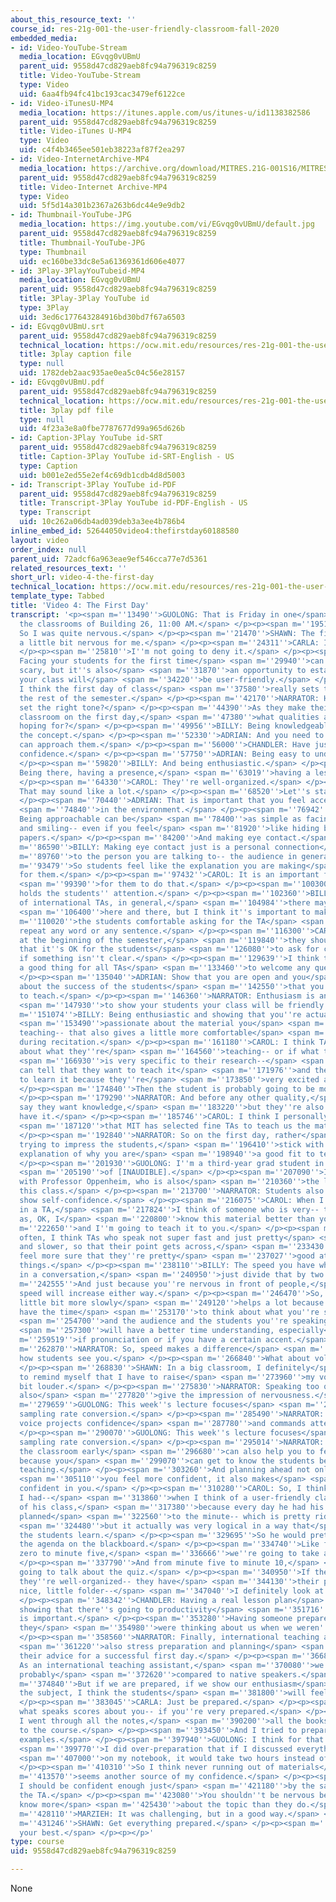 ```yaml
---
about_this_resource_text: ''
course_id: res-21g-001-the-user-friendly-classroom-fall-2020
embedded_media:
- id: Video-YouTube-Stream
  media_location: EGvqg0vUBmU
  parent_uid: 9558d47cd829aeb8fc94a796319c8259
  title: Video-YouTube-Stream
  type: Video
  uid: 6aa4fb94fc41bc193cac3479ef6122ce
- id: Video-iTunesU-MP4
  media_location: https://itunes.apple.com/us/itunes-u/id1138382586
  parent_uid: 9558d47cd829aeb8fc94a796319c8259
  title: Video-iTunes U-MP4
  type: Video
  uid: c4f4b3465ee501eb38223af87f2ea297
- id: Video-InternetArchive-MP4
  media_location: https://archive.org/download/MITRES.21G-001S16/MITRES21G_001S16_FirstDay_300k.mp4
  parent_uid: 9558d47cd829aeb8fc94a796319c8259
  title: Video-Internet Archive-MP4
  type: Video
  uid: 5f5d14a301b2367a263b6dc44e9e9db2
- id: Thumbnail-YouTube-JPG
  media_location: https://img.youtube.com/vi/EGvqg0vUBmU/default.jpg
  parent_uid: 9558d47cd829aeb8fc94a796319c8259
  title: Thumbnail-YouTube-JPG
  type: Thumbnail
  uid: ec160be33dc8e5a61369361d606e4077
- id: 3Play-3PlayYouTubeid-MP4
  media_location: EGvqg0vUBmU
  parent_uid: 9558d47cd829aeb8fc94a796319c8259
  title: 3Play-3Play YouTube id
  type: 3Play
  uid: 3ed6c177643284916bd30bd7f67a6503
- id: EGvqg0vUBmU.srt
  parent_uid: 9558d47cd829aeb8fc94a796319c8259
  technical_location: https://ocw.mit.edu/resources/res-21g-001-the-user-friendly-classroom-fall-2020/videos/video-4-the-first-day/EGvqg0vUBmU.srt
  title: 3play caption file
  type: null
  uid: 1782deb2aac935ae0ea5c04c56e28157
- id: EGvqg0vUBmU.pdf
  parent_uid: 9558d47cd829aeb8fc94a796319c8259
  technical_location: https://ocw.mit.edu/resources/res-21g-001-the-user-friendly-classroom-fall-2020/videos/video-4-the-first-day/EGvqg0vUBmU.pdf
  title: 3play pdf file
  type: null
  uid: 4f23a3e8a0fbe7787677d99a965d626b
- id: Caption-3Play YouTube id-SRT
  parent_uid: 9558d47cd829aeb8fc94a796319c8259
  title: Caption-3Play YouTube id-SRT-English - US
  type: Caption
  uid: b001e2ed55e2ef4c69db1cdb4d8d5003
- id: Transcript-3Play YouTube id-PDF
  parent_uid: 9558d47cd829aeb8fc94a796319c8259
  title: Transcript-3Play YouTube id-PDF-English - US
  type: Transcript
  uid: 10c262a06db4ad039deb3a3ee4b786b4
inline_embed_id: 52644050video4:thefirstday60188580
layout: video
order_index: null
parent_uid: 72adcf6a963eae9ef546cca77e7d5361
related_resources_text: ''
short_url: video-4-the-first-day
technical_location: https://ocw.mit.edu/resources/res-21g-001-the-user-friendly-classroom-fall-2020/videos/video-4-the-first-day
template_type: Tabbed
title: 'Video 4: The First Day'
transcript: '<p><span m=''13490''>GUOLONG: That is Friday in one</span> <span m=''15801''>of
  the classrooms of Building 26, 11:00 AM.</span> </p><p><span m=''19512''>MARZIEH:
  So I was quite nervous.</span> </p><p><span m=''21470''>SHAWN: The first day is
  a little bit nervous for me.</span> </p><p><span m=''24311''>CARLA: I was nervous.</span>
  </p><p><span m=''25810''>I''m not going to deny it.</span> </p><p><span m=''27899''>NARRATOR:
  Facing your students for the first time</span> <span m=''29940''>can be a little
  scary, but it''s also</span> <span m=''31870''>an opportunity to establish that
  your class will</span> <span m=''34220''>be user-friendly.</span> </p><p><span m=''35890''>BILLY:
  I think the first day of class</span> <span m=''37580''>really sets the tone for
  the rest of the semester.</span> </p><p><span m=''42170''>NARRATOR: How can you
  set the right tone?</span> </p><p><span m=''44390''>As they make their way to your
  classroom on the first day,</span> <span m=''47380''>what qualities are your students
  hoping for?</span> </p><p><span m=''49956''>BILLY: Being knowledgeable and understanding
  the concept.</span> </p><p><span m=''52330''>ADRIAN: And you need to feel that you
  can approach them.</span> </p><p><span m=''56000''>CHANDLER: Have just an air of
  confidence.</span> </p><p><span m=''57750''>ADRIAN: Being easy to understand.</span>
  </p><p><span m=''59820''>BILLY: And being enthusiastic.</span> </p><p><span m=''61311''>CHANDLER:
  Being there, having a presence,</span> <span m=''63019''>having a lesson plan ready.</span>
  </p><p><span m=''64330''>CAROL: They''re well-organized.</span> </p><p><span m=''66780''>NARRATOR:
  That may sound like a lot.</span> </p><p><span m=''68520''>Let''s start with approachability.</span>
  </p><p><span m=''70440''>ADRIAN: That is important that you feel accepted and welcomed</span>
  <span m=''74840''>in the environment.</span> </p><p><span m=''76942''>NARRATOR:
  Being approachable can be</span> <span m=''78400''>as simple as facing the class
  and smiling-- even if you feel</span> <span m=''81920''>like hiding behind your
  papers.</span> </p><p><span m=''84200''>And making eye contact.</span> </p><p><span
  m=''86590''>BILLY: Making eye contact just is a personal connection</span> <span
  m=''89760''>to the person you are talking to-- the audience in general.</span> </p><p><span
  m=''93479''>So students feel like the explanation you are making</span> <span m=''96710''>is
  for them.</span> </p><p><span m=''97432''>CAROL: It is an important form of communication</span>
  <span m=''99390''>for them to do that.</span> </p><p><span m=''100300''>It definitely
  holds the students'' attention.</span> </p><p><span m=''102360''>BILLY: In terms
  of international TAs, in general,</span> <span m=''104984''>there may be some misunderstanding</span>
  <span m=''106400''>here and there, but I think it''s important to make</span> <span
  m=''110020''>the students comfortable asking for the TA</span> <span m=''114270''>to
  repeat any word or any sentence.</span> </p><p><span m=''116300''>CAROL: I think
  at the beginning of the semester,</span> <span m=''119840''>they should maybe say
  that it''s OK for the students</span> <span m=''126080''>to ask for clarifications
  if something isn''t clear.</span> </p><p><span m=''129639''>I think that''s generally
  a good thing for all TAs</span> <span m=''133460''>to welcome any questions.</span>
  </p><p><span m=''135040''>ADRIAN: Show that you are open and you</span> <span m=''139010''>care
  about the success of the students</span> <span m=''142550''>that you are trying
  to teach.</span> </p><p><span m=''146360''>NARRATOR: Enthusiasm is another way</span>
  <span m=''147930''>to show your students your class will be friendly.</span> </p><p><span
  m=''151074''>BILLY: Being enthusiastic and showing that you''re actually</span>
  <span m=''153490''>passionate about the material you</span> <span m=''154865''>are
  teaching-- that also gives a little more comfortable</span> <span m=''159730''>atmosphere
  during recitation.</span> </p><p><span m=''161180''>CAROL: I think TAs who are excited
  about what they''re</span> <span m=''164560''>teaching-- or if what they''re teaching</span>
  <span m=''166930''>is very specific to their research--</span> <span m=''169440''>you
  can tell that they want to teach it</span> <span m=''171976''>and they want you
  to learn it because they''re</span> <span m=''173850''>very excited about it.</span>
  </p><p><span m=''174840''>Then the student is probably going to be more engaged.</span>
  </p><p><span m=''179290''>NARRATOR: And before any other quality,</span> <span m=''180970''>students
  say they want knowledge,</span> <span m=''183220''>but they''re also confident you''ll
  have it.</span> </p><p><span m=''185746''>CAROL: I think I personally trust</span>
  <span m=''187120''>that MIT has selected fine TAs to teach us the material.</span>
  </p><p><span m=''192840''>NARRATOR: So on the first day, rather</span> <span m=''194420''>than
  trying to impress the students,</span> <span m=''196410''>stick with the simple
  explanation of why you are</span> <span m=''198940''>a good fit to teach the class.</span>
  </p><p><span m=''201930''>GUOLONG: I''m a third-year grad student in the department</span>
  <span m=''205190''>of [INAUDIBLE].</span> </p><p><span m=''207090''>I''m working
  with Professor Oppenheim, who is also</span> <span m=''210360''>the lecturer of
  this class.</span> </p><p><span m=''213700''>NARRATOR: Students also want TAs to
  show self-confidence.</span> </p><p><span m=''216075''>CAROL: When I think of confidence
  in a TA,</span> <span m=''217824''>I think of someone who is very-- they come off
  as, OK, I</span> <span m=''220800''>know this material better than you,</span> <span
  m=''222650''>and I''m going to teach it to you.</span> </p><p><span m=''224090''>So
  often, I think TAs who speak not super fast and just pretty</span> <span m=''230040''>articulate
  and slower, so that their point gets across,</span> <span m=''233430''>usually I
  feel more sure that they''re pretty</span> <span m=''237027''>good at explaining
  things.</span> </p><p><span m=''238110''>BILLY: The speed you have when you talk
  in a conversation,</span> <span m=''240950''>just divide that by two.</span> </p><p><span
  m=''242555''>And just because you''re nervous in front of people,</span> <span m=''244680''>the
  speed will increase either way.</span> </p><p><span m=''246470''>So, speaking a
  little bit more slowly</span> <span m=''249120''>helps a lot because you can also
  have the time</span> <span m=''253170''>to think about what you''re saying,</span>
  <span m=''254700''>and the audience and the students you''re speaking to</span>
  <span m=''257300''>will have a better time understanding, especially</span> <span
  m=''259519''>if pronunciation or if you have a certain accent.</span> </p><p><span
  m=''262870''>NARRATOR: So, speed makes a difference</span> <span m=''264700''>in
  how students see you.</span> </p><p><span m=''266840''>What about volume?</span>
  </p><p><span m=''268830''>SHAWN: In a big classroom, I definitely</span> <span m=''271220''>have
  to remind myself that I have to raise</span> <span m=''273960''>my voice a little
  bit louder.</span> </p><p><span m=''275830''>NARRATOR: Speaking too quietly can
  also</span> <span m=''277820''>give the impression of nervousness.</span> </p><p><span
  m=''279659''>GUOLONG: This week''s lecture focuses</span> <span m=''281430''>on
  sampling rate conversion.</span> </p><p><span m=''285490''>NARRATOR: A stronger
  voice projects confidence</span> <span m=''287780''>and commands attention.</span>
  </p><p><span m=''290070''>GUOLONG: This week''s lecture focuses</span> <span m=''291850''>on
  sampling rate conversion.</span> </p><p><span m=''295014''>NARRATOR: Getting to
  the classroom early</span> <span m=''296680''>can also help you to feel more confident,
  because you</span> <span m=''299070''>can get to know the students before you start
  teaching.</span> </p><p><span m=''303260''>And planning ahead not only makes</span>
  <span m=''305110''>you feel more confident, it also makes</span> <span m=''307640''>students
  confident in you.</span> </p><p><span m=''310280''>CAROL: So, I think one TA that
  I had--</span> <span m=''313860''>when I think of a user-friendly class, I think
  of his class,</span> <span m=''317380''>because every day he had his recitation
  planned</span> <span m=''322560''>to the minute-- which is pretty ridiculous--</span>
  <span m=''324480''>but it actually was very logical in a way that</span> <span m=''328612''>helped
  the students learn.</span> </p><p><span m=''329695''>So he would pretty much write
  the agenda on the blackboard.</span> </p><p><span m=''334740''>Like from minute
  zero to minute five,</span> <span m=''336666''>we''re going to take a quiz.</span>
  </p><p><span m=''337790''>And from minute five to minute 10,</span> <span m=''339240''>we''re
  going to talk about the quiz.</span> </p><p><span m=''340950''>If they seem like
  they''re well-organized-- they have</span> <span m=''344130''>their papers in a
  nice, little folder--</span> <span m=''347040''>I definitely look at that.</span>
  </p><p><span m=''348342''>CHANDLER: Having a real lesson plan</span> <span m=''349800''>and
  showing that there''s going to productivity</span> <span m=''351716''>in the recitations
  is important.</span> </p><p><span m=''353280''>Having someone prepared shows that
  they</span> <span m=''354980''>were thinking about us when we weren''t in class.</span>
  </p><p><span m=''358560''>NARRATOR: Finally, international teaching assistants</span>
  <span m=''361220''>also stress preparation and planning</span> <span m=''363600''>in
  their advice for a successful first day.</span> </p><p><span m=''366840''>SHAWN:
  As an international teaching assistant,</span> <span m=''370080''>we have some disadvantages
  probably</span> <span m=''372620''>compared to native speakers.</span> </p><p><span
  m=''374840''>But if we are prepared, if we show our enthusiasm</span> <span m=''379500''>towards
  the subject, I think the students</span> <span m=''381800''>will feel them as well.</span>
  </p><p><span m=''383045''>CARLA: Just be prepared.</span> </p><p><span m=''384670''>That''s
  what speaks scores about you-- if you''re very prepared.</span> </p><p><span m=''387992''>MARZIEH:
  I went through all the notes,</span> <span m=''390200''>all the books that are related
  to the course.</span> </p><p><span m=''393450''>And I tried to prepare some good
  examples.</span> </p><p><span m=''397940''>GUOLONG: I think for that class,</span>
  <span m=''399770''>I did over-preparation that if I discussed everything</span>
  <span m=''407000''>on my notebook, it would take two hours instead of one hour.</span>
  </p><p><span m=''410310''>So I think never running out of materials</span> <span
  m=''413570''>seems another source of my confidence.</span> </p><p><span m=''418889''>CARLA:
  I should be confident enough just</span> <span m=''421180''>by the sake of being
  the TA.</span> </p><p><span m=''423080''>You shouldn''t be nervous because you do
  know more</span> <span m=''425430''>about the topic than they do.</span> </p><p><span
  m=''428110''>MARZIEH: It was challenging, but in a good way.</span> </p><p><span
  m=''431246''>SHAWN: Get everything prepared.</span> </p><p><span m=''433520''>Do
  your best.</span> </p><p></p>'
type: course
uid: 9558d47cd829aeb8fc94a796319c8259

---
```

None